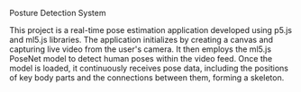 Posture Detection System 



This project is a real-time pose estimation application developed using p5.js and ml5.js libraries. The application initializes by creating a canvas and capturing live video from the user's camera. It then employs the ml5.js PoseNet model to detect human poses within the video feed. Once the model is loaded, it continuously receives pose data, including the positions of key body parts and the connections between them, forming a skeleton.
